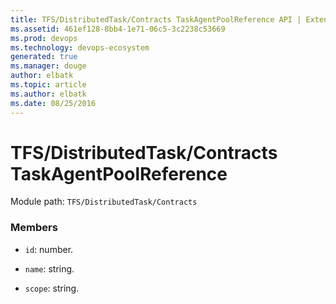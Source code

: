 ```yaml
---
title: TFS/DistributedTask/Contracts TaskAgentPoolReference API | Extensions for Visual Studio Team Services
ms.assetid: 461ef128-8bb4-1e71-06c5-3c2238c53669
ms.prod: devops
ms.technology: devops-ecosystem
generated: true
ms.manager: douge
author: elbatk
ms.topic: article
ms.author: elbatk
ms.date: 08/25/2016
---
```


# TFS/DistributedTask/Contracts TaskAgentPoolReference

Module path: `TFS/DistributedTask/Contracts`


### Members

* `id`: number. 

* `name`: string. 

* `scope`: string. 

